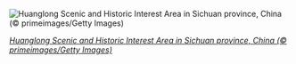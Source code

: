 
![Huanglong Scenic and Historic Interest Area in Sichuan province, China (© primeimages/Getty Images)](https://cn.bing.com//th?id=OHR.GoldenDragon_EN-US6011178113_1920x1080.jpg&rf=LaDigue_1920x1080.jpg&pid=hp)

*[Huanglong Scenic and Historic Interest Area in Sichuan province, China (© primeimages/Getty Images)](https://www.bing.com/search?q=huanglong+scenic+and+historic+interest+area&form=hpcapt&filters=HpDate%3a%2220210110_0800%22)*
